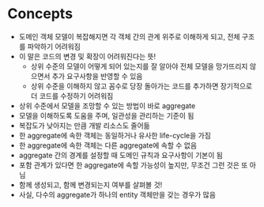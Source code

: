 # Concepts

- 도메인 객체 모델이 복잡해지면 각 객체 간의 관계 위주로 이해하게 되고, 전체 구조를 파악하기 어려워짐
- 이 말은 코드의 변경 및 확장이 어려워진다는 뜻!
  - 상위 수준의 모델이 어떻게 되어 있는지를 잘 알아야 전체 모델을 망가뜨리지 않으면서 추가 요구사항을 반영할 수 있음
  - 상위 수준을 이해하지 않고 꼼수로 당장 돌아가는 코드를 추가하면 장기적으로 더 코드를 수정하기 어려워짐
- 상위 수준에서 모델을 조망할 수 있는 방법이 바로 aggregate
- 모델을 이해하도록 도움을 주며, 일관성을 관리하는 기준이 됨
- 복잡도가 낮아지는 만큼 개발 리소스도 줄어듦
- 한 aggregate에 속한 객체는 동일하거나 유사한 life-cycle을 가짐
- 한 aggregate에 속한 객체는 다른 aggregate에 속할 수 없음
- aggregate 간의 경계를 설정할 때 도메인 규칙과 요구사항이 기본이 됨
- 포함 관계가 있다면 한 aggregate에 속할 가능성이 높지만, 무조건 그런 것은 또 아님
- 함께 생성되고, 함께 변경되는지 여부를 살펴볼 것!
- 사실, 다수의 aggregate가 하나의 entity 객체만을 갖는 경우가 많음
